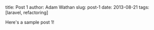 title: Post 1
author: Adam Wathan
slug: post-1
date: 2013-08-21
tags: [laravel, refactoring]

Here's a sample post 1!